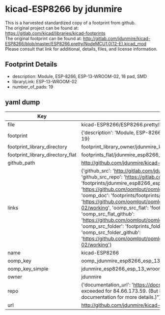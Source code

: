 # kicad-ESP8266 by jdunmire  
This is a harvested standardized copy of a footprint from github.  
The original project can be found at:  
https://gitlab.com/kicad/libraries/kicad-footprints  
The original footprint can be found at:
http://gitlab.com/jdunmire/kicad-ESP8266/blob/master/ESP8266.pretty/NodeMCU1.0(12-E).kicad_mod
Please consult that link for additional, details, files, and license information.  
## Footprint Details
* description: Module, ESP-8266, ESP-13-WROOM-02, 18 pad, SMD  
* libraryLink: ESP-13-WROOM-02  
* number_of_pads: 19  
## yaml dump  
| Key | Value |  
| --- | --- |  
| file | kicad-ESP8266/ESP8266.pretty/ESP-13-WROOM-02.kicad_mod |  
| footprint | {'description': 'Module, ESP-8266, ESP-13-WROOM-02, 18 pad, SMD', 'libraryLink': 'ESP-13-WROOM-02', 'number_of_pads': 19} |  
| footprint_library_directory | footprint_library_owner/jdunmire_kicad-ESP8266 |  
| footprint_library_directory_flat | footprints_flat/jdunmire_esp8266_esp_13_wroom_02/working |  
| github_path | http://github.com/jdunmire/kicad-ESP8266/blob/master/ESP8266.pretty/ESP-13-WROOM-02.kicad_mod |  
| links | {'github_src': 'http://gitlab.com/jdunmire/kicad-ESP8266/blob/master/ESP8266.pretty/NodeMCU1.0(12-E).kicad_mod', 'github_src_repo': 'https://gitlab.com/kicad/libraries/kicad-footprints', 'oomp_bot': 'footprints/jdunmire_esp8266_esp_13_wroom_02/working', 'oomp_bot_github': 'https://github.com/oomlout/oomlout_oomp_footprint_bot/tree/main/footprints/jdunmire_esp8266_esp_13_wroom_02/working', 'oomp_doc': 'footprints/footprints/jdunmire/ESP8266/ESP-13-WROOM-02/working/', 'oomp_doc_github': 'https://github.com/oomlout/oomlout_oomp_footprint_doc/tree/main/footprints/footprints/jdunmire/ESP8266/ESP-13-WROOM-02/working', 'oomp_src_flat': 'footprints_flat/footprints_flat/jdunmire_esp8266_esp_13_wroom_02/working', 'oomp_src_flat_github': 'https://github.com/oomlout/oomlout_oomp_footprint_src/tree/main/footprints_flat/jdunmire_esp8266_esp_13_wroom_02/working', 'oomp_src_folder': 'footprints_folder/footprints_folder/jdunmire/ESP8266/ESP-13-WROOM-02/working', 'oomp_src_folder_github': 'https://github.com/oomlout/oomlout_oomp_footprint_src/tree/main/footprints_folder/jdunmire/ESP8266/ESP-13-WROOM-02/working'} |  
| name | kicad-ESP8266 |  
| oomp_key | oomp_jdunmire_esp8266_esp_13_wroom_02 |  
| oomp_key_simple | jdunmire_esp8266_esp_13_wroom_02 |  
| owner | jdunmire |  
| repo | {'documentation_url': 'https://docs.github.com/rest/overview/resources-in-the-rest-api#rate-limiting', 'message': "API rate limit exceeded for 84.66.173.59. (But here's the good news: Authenticated requests get a higher rate limit. Check out the documentation for more details.)"} |  
| url | http://github.com/jdunmire/kicad-ESP8266 |  

